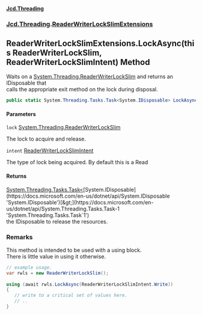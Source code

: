 #### [Jcd.Threading](index.md 'index')
### [Jcd.Threading](Jcd.Threading.md 'Jcd.Threading').[ReaderWriterLockSlimExtensions](ReaderWriterLockSlimExtensions.md 'Jcd.Threading.ReaderWriterLockSlimExtensions')

## ReaderWriterLockSlimExtensions.LockAsync(this ReaderWriterLockSlim, ReaderWriterLockSlimIntent) Method

Waits on a [System.Threading.ReaderWriterLockSlim](https://docs.microsoft.com/en-us/dotnet/api/System.Threading.ReaderWriterLockSlim 'System.Threading.ReaderWriterLockSlim') and returns an IDisposable that  
calls the appropriate exit method on the lock during disposal.

```csharp
public static System.Threading.Tasks.Task<System.IDisposable> LockAsync(this System.Threading.ReaderWriterLockSlim @lock, Jcd.Threading.ReaderWriterLockSlimIntent intent=Jcd.Threading.ReaderWriterLockSlimIntent.Read);
```
#### Parameters

<a name='Jcd.Threading.ReaderWriterLockSlimExtensions.LockAsync(thisSystem.Threading.ReaderWriterLockSlim,Jcd.Threading.ReaderWriterLockSlimIntent).lock'></a>

`lock` [System.Threading.ReaderWriterLockSlim](https://docs.microsoft.com/en-us/dotnet/api/System.Threading.ReaderWriterLockSlim 'System.Threading.ReaderWriterLockSlim')

The lock to acquire and release.

<a name='Jcd.Threading.ReaderWriterLockSlimExtensions.LockAsync(thisSystem.Threading.ReaderWriterLockSlim,Jcd.Threading.ReaderWriterLockSlimIntent).intent'></a>

`intent` [ReaderWriterLockSlimIntent](ReaderWriterLockSlimIntent.md 'Jcd.Threading.ReaderWriterLockSlimIntent')

The type of lock being acquired. By default this is a Read

#### Returns
[System.Threading.Tasks.Task&lt;](https://docs.microsoft.com/en-us/dotnet/api/System.Threading.Tasks.Task-1 'System.Threading.Tasks.Task`1')[System.IDisposable](https://docs.microsoft.com/en-us/dotnet/api/System.IDisposable 'System.IDisposable')[&gt;](https://docs.microsoft.com/en-us/dotnet/api/System.Threading.Tasks.Task-1 'System.Threading.Tasks.Task`1')  
the IDisposable to release the resources.

### Remarks
  
This method is intended to be used with a using block.  
There is little value in using it otherwise.  
  
```csharp  
// example usage.  
var rwls = new ReaderWriterLockSlim();  
  
using (await rwls.LockAsync(ReaderWriterLockSlimIntent.Write))  
{  
   // write to a critical set of values here.  
   // ..  
}  
```